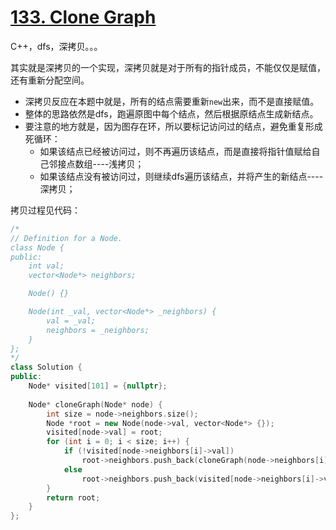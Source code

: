# [133. Clone Graph](https://leetcode-cn.com/problems/clone-graph/)

C++，dfs，深拷贝。。。

其实就是深拷贝的一个实现，深拷贝就是对于所有的指针成员，不能仅仅是赋值，还有重新分配空间。

- 深拷贝反应在本题中就是，所有的结点需要重新`new`出来，而不是直接赋值。
- 整体的思路依然是dfs，跑遍原图中每个结点，然后根据原结点生成新结点。
- 要注意的地方就是，因为图存在环，所以要标记访问过的结点，避免重复形成死循环：
  - 如果该结点已经被访问过，则不再遍历该结点，而是直接将指针值赋给自己邻接点数组----浅拷贝；
  - 如果该结点没有被访问过，则继续dfs遍历该结点，并将产生的新结点----深拷贝；

拷贝过程见代码：

```cpp
/*
// Definition for a Node.
class Node {
public:
    int val;
    vector<Node*> neighbors;

    Node() {}

    Node(int _val, vector<Node*> _neighbors) {
        val = _val;
        neighbors = _neighbors;
    }
};
*/
class Solution {
public:
    Node* visited[101] = {nullptr};
    
    Node* cloneGraph(Node* node) {
        int size = node->neighbors.size();
        Node *root = new Node(node->val, vector<Node*> {});
        visited[node->val] = root;
        for (int i = 0; i < size; i++) {
            if (!visited[node->neighbors[i]->val])
                root->neighbors.push_back(cloneGraph(node->neighbors[i]));
            else
                root->neighbors.push_back(visited[node->neighbors[i]->val]);
        }
        return root;
    }
};
```

